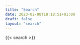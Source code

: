 ```yaml
---
title: "Search"
date: 2023-02-08T18:18:51+01:00
draft: false
layout: "search"
---
```


{{< search >}}